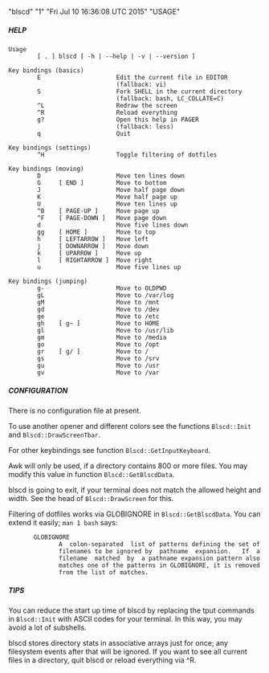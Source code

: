 "blscd" "1" "Fri Jul 10 16:36:08 UTC 2015" "USAGE"

##### HELP

```
Usage
        [ . ] blscd [ -h | --help | -v | --version ]

Key bindings (basics)
        E                     Edit the current file in EDITOR
                              (fallback: vi)
        S                     Fork SHELL in the current directory
                              (fallback: bash, LC_COLLATE=C)
        ^L                    Redraw the screen
        ^R                    Reload everything
        g?                    Open this help in PAGER
                              (fallback: less)
        q                     Quit

Key bindings (settings)
        ^H                    Toggle filtering of dotfiles

Key bindings (moving)
        D                     Move ten lines down
        G     [ END ]         Move to bottom
        J                     Move half page down
        K                     Move half page up
        U                     Move ten lines up
        ^B    [ PAGE-UP ]     Move page up
        ^F    [ PAGE-DOWN ]   Move page down
        d                     Move five lines down
        gg    [ HOME ]        Move to top
        h     [ LEFTARROW ]   Move left
        j     [ DOWNARROW ]   Move down
        k     [ UPARROW ]     Move up
        l     [ RIGHTARROW ]  Move right
        u                     Move five lines up

Key bindings (jumping)
        g-                    Move to OLDPWD
        gL                    Move to /var/log
        gM                    Move to /mnt
        gd                    Move to /dev
        ge                    Move to /etc
        gh    [ g~ ]          Move to HOME
        gl                    Move to /usr/lib
        gm                    Move to /media
        go                    Move to /opt
        gr    [ g/ ]          Move to /
        gs                    Move to /srv
        gu                    Move to /usr
        gv                    Move to /var
```

##### CONFIGURATION

There is no configuration file at present.

To use another opener and different colors see the functions `Blscd::Init` and `Blscd::DrawScreenTbar`.

For other keybindings see function `Blscd::GetInputKeyboard`.

Awk will only be used, if a directory contains 800 or more files. You may modify this value in function `Blscd::GetBlscdData`.

blscd is going to exit, if your terminal does not match the allowed height and width. See the head of `Blscd::DrawScreen` for this.

Filtering of dotfiles works via GLOBIGNORE in `Blscd::GetBlscdData`. You can extend it easily; `man 1 bash` says:

```
       GLOBIGNORE
              A  colon-separated  list of patterns defining the set of
              filenames to be ignored by  pathname  expansion.   If  a
              filename  matched  by  a pathname expansion pattern also
              matches one of the patterns in GLOBIGNORE, it is removed
              from the list of matches.
```

##### TIPS

You can reduce the start up time of blscd by replacing the tput commands in `Blscd::Init` with ASCII codes for your terminal. In this way, you may avoid a lot of subshells.

blscd stores directory stats in associative arrays just for once; any filesystem events after that will be ignored. If you want to see all current files in a directory, quit blscd or reload everything via ^R.
